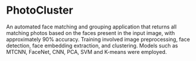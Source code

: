 # PhotoCluster
An automated face matching and grouping application that returns all matching photos based on the faces present in the input image, with approximately 90% accuracy. Training involved image preprocessing, face detection, face embedding extraction, and clustering. Models such as MTCNN, FaceNet, CNN, PCA, SVM and K-means were employed.
